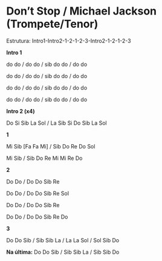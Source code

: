 # **Don’t Stop / Michael Jackson (Trompete/Tenor)**

Estrutura: Intro1-Intro2-1-2-1-2-3-Intro2-1-2-1-2-3

**Intro 1**

do do / do do / sib do do / do do

do do / do do / sib do do / do do

do do / do do / sib do do / do do

do do / do do / sib do do / do do

**Intro 2 (x4)**

Do Si Sib La Sol / La Sib Si Do Sib La Sol

**1**

Mi Sib \[Fa Fa Mi\] / Sib Do Re Do Sol

Mi Sib / Sib Do Re Mi Mi Re Do

**2**

Do Do / Do Do Sib Re

Do Do / Do Do Sib Re Sol

Do Do / Do Do Sib Re

Do Do / Do Do Sib Re Do

**3**

Do Do Sib / Sib Sib La / La La Sol / Sol Sib Do

**Na última:** Do Do Sib / Sib Sib La / Sib Sib Do